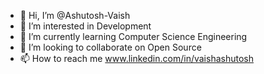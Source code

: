 - 👋 Hi, I’m @Ashutosh-Vaish
- 👀 I’m interested in Development
- 🌱 I’m currently learning Computer Science Engineering
- 💞️ I’m looking to collaborate on Open Source
- 📫 How to reach me www.linkedin.com/in/vaishashutosh

<!---
Ashutosh-Vaish/Ashutosh-Vaish is a ✨ special ✨ repository because its `README.md` (this file) appears on your GitHub profile.
You can click the Preview link to take a look at your changes.
--->
